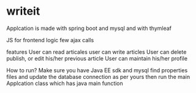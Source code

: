 # writeit
Applcation is made with spring boot and mysql and with thymleaf

JS
  for frontend logic
  few ajax calls
  
features
  User can read articales
  user can write articles
  User can delete publish, or edit his/her previous article
  User can maintain his/her profile
  
How to run?
  Make sure you have Java EE sdk and mysql find properties files and update the database connection as per yours
  then run the main Applcation class which has java main function
